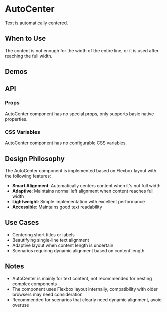 # AutoCenter

Text is automatically centered.

## When to Use

The content is not enough for the width of the entire line, or it is used after reaching the full width.

## Demos

<CodeDemo title="Basic Usage" src="./auto-center/demos/demo1.vue" />

## API

### Props

AutoCenter component has no special props, only supports basic native properties.

### CSS Variables

AutoCenter component has no configurable CSS variables.

## Design Philosophy

The AutoCenter component is implemented based on Flexbox layout with the following features:

- **Smart Alignment**: Automatically centers content when it's not full width
- **Adaptive**: Maintains normal left alignment when content reaches full width
- **Lightweight**: Simple implementation with excellent performance
- **Accessible**: Maintains good text readability

## Use Cases

- Centering short titles or labels
- Beautifying single-line text alignment
- Adaptive layout when content length is uncertain
- Scenarios requiring dynamic alignment based on content length

## Notes

- AutoCenter is mainly for text content, not recommended for nesting complex components
- The component uses Flexbox layout internally, compatibility with older browsers may need consideration
- Recommended for scenarios that clearly need dynamic alignment, avoid overuse
